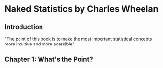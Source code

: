 # Naked Statistics by Charles Wheelan

## Introduction 
"The point of this book is to make the most important statistical concepts more intuitive and more acessible" 


## Chapter 1: What's the Point?
